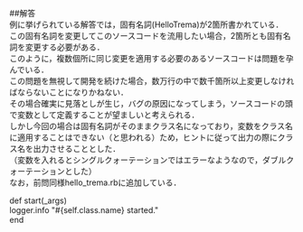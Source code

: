 ##解答  
例に挙げられている解答では，固有名詞(HelloTrema)が2箇所書かれている．  
この固有名詞を変更してこのソースコードを流用したい場合，2箇所とも固有名詞を変更する必要がある．  
このように，複数個所に同じ変更を適用する必要のあるソースコードは問題を孕んでいる．  
この問題を無視して開発を続けた場合，数万行の中で数千箇所以上変更しなければならないことになりかねない．  
その場合確実に見落としが生じ，バグの原因になってしまう，ソースコードの頭で変数として定義することが望ましいと考えられる．  
しかし今回の場合は固有名詞がそのままクラス名になっており，変数をクラス名に適用することはできない（と思われる）ため，ヒントに従って出力の際にクラス名を出力させることとした．  
（変数を入れるとシングルクォーテーションではエラーなようなので，ダブルクォーテーションとした）  
なお，前問同様hello_trema.rbに追加している．  

def start(_args)  
	logger.info "#{self.class.name} started."  
end  
